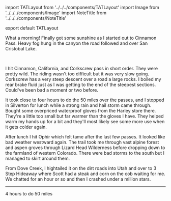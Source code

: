 import TATLayout from '../../../components/TATLayout'
import Image from '../../../components/Image'
import NoteTitle from '../../../components/NoteTitle'

export default TATLayout

<NoteTitle
  title="September 6, 2018 &mdash; Colorado &#8594; Utah"
  subtitle="215 miles"
/>

What a morning! Finally got some sunshine as I started out to Cinnamon Pass. Heavy fog hung in the canyon the road followed and over San Cristobal Lake.

<Image src="https://s3.amazonaws.com/tat.honkytonk.in/20/IMG_2952.jpg" alt="" />
<Image src="https://s3.amazonaws.com/tat.honkytonk.in/20/IMG_2955.jpg" alt="" />
<Image src="https://s3.amazonaws.com/tat.honkytonk.in/20/IMG_2959.jpg" alt="" />
<Image src="https://s3.amazonaws.com/tat.honkytonk.in/20/IMG_2964.jpg" alt="" />
<Image src="https://s3.amazonaws.com/tat.honkytonk.in/20/IMG_2966.jpg" alt="" />
<Image src="https://s3.amazonaws.com/tat.honkytonk.in/20/IMG_2972.jpg" alt="" />
<Image src="https://s3.amazonaws.com/tat.honkytonk.in/20/IMG_2979.jpg" alt="" />
<Image src="https://s3.amazonaws.com/tat.honkytonk.in/20/IMG_2987.jpg" alt="" />
<Image src="https://s3.amazonaws.com/tat.honkytonk.in/20/IMG_2988.jpg" alt="" />
<Image src="https://s3.amazonaws.com/tat.honkytonk.in/20/IMG_2996.jpg" alt="" />
<Image src="https://s3.amazonaws.com/tat.honkytonk.in/20/IMG_3001.jpg" alt="" />
<Image src="https://s3.amazonaws.com/tat.honkytonk.in/20/IMG_3003.jpg" alt="" />
<Image src="https://s3.amazonaws.com/tat.honkytonk.in/20/IMG_3008.jpg" alt="" />
<Image src="https://s3.amazonaws.com/tat.honkytonk.in/20/IMG_3009.jpg" alt="" />
<Image src="https://s3.amazonaws.com/tat.honkytonk.in/20/IMG_3021.jpg" alt="" />
<Image src="https://s3.amazonaws.com/tat.honkytonk.in/20/IMG_3054.jpg" alt="" />
<Image src="https://s3.amazonaws.com/tat.honkytonk.in/20/IMG_3058.jpg" alt="" />
<Image src="https://s3.amazonaws.com/tat.honkytonk.in/20/IMG_3061.jpg" alt="" />

I hit Cinnamon, California, and Corkscrew pass in short order. They were pretty wild. The riding wasn't too difficult but it was very slow going. Corkscrew has a very steep descent over a road a large rocks. I boiled my rear brake fluid just as I was getting to the end of the steepest sections. Could've been bad a moment or two before.

It took close to four hours to do the 50 miles over the passes, and I stopped in Silverton for lunch while a strong rain and hail storm came through. Bought some overpriced waterproof gloves from the Harley store there. They're a little too small but far warmer than the gloves I have. They helped warm my hands up for a bit and they'll most likely see some more use when it gets colder again.

After lunch I hit Ophir which felt tame after the last few passes. It looked like bad weather westward again. The trail took me through vast alpine forest and aspen groves through Lizard Head Wilderness before dropping down to the farmland of western Colorado. There were bad storms to the south but I managed to skirt around them.

From Dove Creek, I hightailed it on the dirt roads into Utah and over to 3 Step Hideaway where Scott had a steak and corn on the cob waiting for me. We chatted for an hour or so and then I crashed under a million stars.

---

4 hours to do 50 miles
